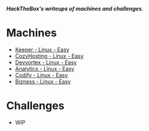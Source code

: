***HackTheBox's writeups of machines and challenges***.

# Machines

- [Keeper - Linux - Easy](./Keeper.md)
- [CozyHosting - Linux - Easy](./CozyHosting.md)
- [Devvortex - Linux - Easy](./Devvortex.md)
- [Analytics - Linux - Easy](./Analytics.md)
- [Codify - Linux - Easy](./Codify.md)
- [Bizness - Linux - Easy](./Bizness.md)

# Challenges

- WIP
